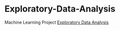
# Exploratory-Data-Analysis
Machine Learning Project
[Exploratory Data Analysis](https://github.com/teefortech/Exploratory-Data-Analysis/commit/daeaff8b9400d6d54e03ff76dd4831f3f4e6bfae)
